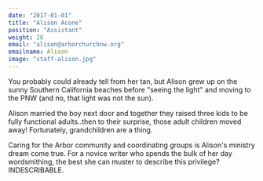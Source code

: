 ```yaml
---
date: "2017-01-01"
title: "Alison Acone"
position: "Assistant"
weight: 20
email: "alison@arborchurchnw.org"
emailname: Alison
image: "staff-alison.jpg"
---
```


You probably could already tell from her tan, but Alison grew up on the sunny Southern California beaches before "seeing the light" and moving to the PNW (and no, that light was not the sun).

Alison married the boy next door and together they raised three kids to be fully functional adults..then to their surprise, those adult children moved away! Fortunately, grandchildren are a thing.

Caring for the Arbor community and coordinating groups is Alison's ministry dream come true. For a novice writer who spends the bulk of her day wordsmithing, the best she can muster to describe this privilege? INDESCRIBABLE.

